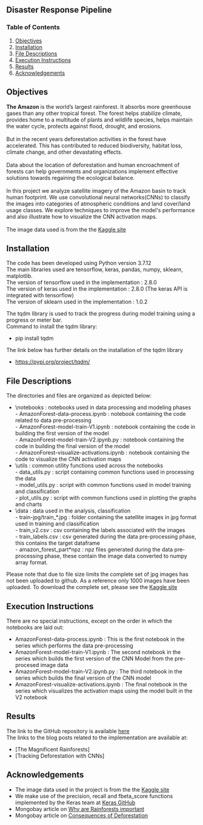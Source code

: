 ## Disaster Response Pipeline

### Table of Contents

1. [Objectives](#objectives)
2. [Installation](#installation)
3. [File Descriptions](#files)
4. [Execution Instructions](#exec)
5. [Results](#results)
6. [Acknowledgements](#ack)

## Objectives<a name="objectives"></a>
<b>The Amazon</b> is the world’s largest rainforest. It absorbs more greenhouse gases than any other tropical forest. The forest helps stabilize climate, provides home to a multitude of plants and wildlife species, helps maintain the water cycle, protects against flood, drought, and erosions.<BR><BR>
But in the recent years deforestation activities in the forest have accelerated. This has contributed to reduced biodiversity, habitat loss, climate change, and other devastating effects.<BR><BR>
Data about the location of deforestation and human encroachment of forests can help governments and organizations implement effective solutions towards regaining the ecological balance.<BR><BR>
In this project we analyze satellite imagery of the Amazon basin to track human footprint. We use convolutional neural networks(CNNs) to classify the images into categories of atmospheric conditions and land cover/land usage classes. We explore techniques to improve the model's performance and also illustrate how to visualize the CNN activation maps.<BR><BR>
The image data used is from the the [Kaggle site](https://www.kaggle.com/competitions/planet-understanding-the-amazon-from-space/data) 

## Installation <a name="installation"></a>
The code has been developed using Python version 3.7.12<BR> 
The main libraries used are tensorflow, keras, pandas, numpy, sklearn, matplotlib.<BR>
The version of tensorflow used in the implementation : 2.8.0<BR>
The version of keras used in the implementation : 2.8.0 (The keras API is integrated with tensorflow)<BR>
The version of sklearn  used in the implementation : 1.0.2<BR>

The tqdm library is used to track the progress during model training using a progress or meter bar.<BR>
Command to install the tqdm library:
- pip install tqdm

The link below has further details on the installation of the tqdm library
- https://pypi.org/project/tqdm/ 

## File Descriptions <a name="files"></a>
The directories and files are organized as depicted below:<BR>
- \notebooks : notebooks used in data processing and modeling phases<BR>
      - AmazonForest-data-process.ipynb : notebook containing the code related to data pre-processing<BR>
      - AmazonForest-model-train-V1.ipynb : notebook containing the code in building the first version of the model<BR>
      - AmazonForest-model-train-V2.ipynb.py : notebook containing the code in building the final version of the model<BR>
      - AmazonForest-visualize-activations.ipynb : notebook containing the code to visualize the CNN activation maps<BR>
- \utils : common utility functions used across the notebooks<BR>
      - data_utils.py : script containing common functions used in processing the data<BR>
      - model_utils.py : script with common functions used in model training and classification<BR>
      - plot_utils.py : script with common functions used in plotting the graphs and charts<BR>
- \data : data used in the analysis, classification<BR>
      - train-jpg/train_\*.jpg : folder containing the satellite images in jpg format used in training and classification<BR>
      - train_v2.csv : csv containing the labels associated with the images<BR>
      - train_labels.csv : csv generated during the data pre-processing phase, this contains the target dataframe<BR>
      - amazon_forest_part\*npz : npz files generated during the data pre-processing phase, these contain the image data converted to numpy array format.

Please note that due to file size limits the complete set of jpg images has not been uploaded to github. As a reference only 1000 images have been uploaded. To download the complete set, please see the [Kaggle site](https://www.kaggle.com/competitions/planet-understanding-the-amazon-from-space/data) 


## Execution Instructions <a name="exec"></a>
There are no special instructions, except on the order in which the notebooks are laid out:<BR>
- AmazonForest-data-process.ipynb : This is the first notebook in the series which performs the data pre-processing<BR>
- AmazonForest-model-train-V1.ipynb : The second notebook in the series which builds the first version of the CNN Model from the pre-procesed image data<BR>
- AmazonForest-model-train-V2.ipynb.py : The third notebook in the series which builds the final version of the CNN model<BR>
- AmazonForest-visualize-activations.ipynb : The final notebook in the series which visualizes the activation maps using the model built in the V2 notebook


## Results<a name="results"></a>
The link to the GitHub repository is available [here](https://github.com/pnarwa/nano-capstone)<br />
The links to the blog posts related to the implementation are available at:
- [The Magnificent Rainforests]
- [Tracking Deforestation with CNNs]

## Acknowledgements<a name="ack"></a>
- The image data used in the project is from the the [Kaggle site](https://www.kaggle.com/competitions/planet-understanding-the-amazon-from-space/data)  
- We make use of the precision, recall and fbeta_score functions implemented by the Keras team at [Keras GitHub](https://github.com/keras-team/keras/blob/4fa7e5d454dd4f3f33f1d756a2a8659f2e789141/keras/metrics.py#L134)
- Mongobay article on [Why are Rainforests important](https://rainforests.mongabay.com/kids/elementary/401.html#content)
- Mongobay article on [Consequences of Deforestation](https://rainforests.mongabay.com/09-consequences-of-deforestation.html)
